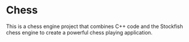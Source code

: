 # Chess
This is a chess engine project that combines C++ code and the Stockfish chess engine to create a powerful chess playing application.
